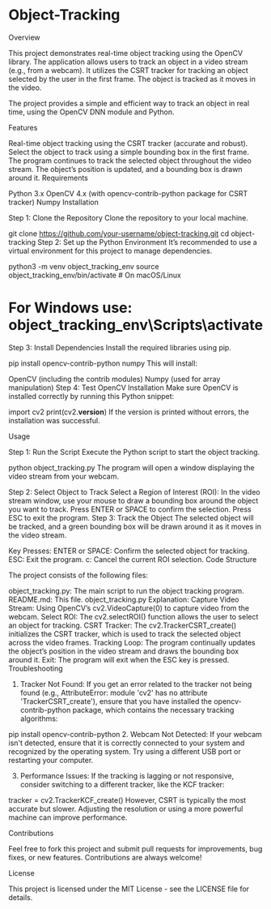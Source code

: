 # Object-Tracking
Overview

This project demonstrates real-time object tracking using the OpenCV library. The application allows users to track an object in a video stream (e.g., from a webcam). It utilizes the CSRT tracker for tracking an object selected by the user in the first frame. The object is tracked as it moves in the video.

The project provides a simple and efficient way to track an object in real time, using the OpenCV DNN module and Python.

Features

Real-time object tracking using the CSRT tracker (accurate and robust).
Select the object to track using a simple bounding box in the first frame.
The program continues to track the selected object throughout the video stream.
The object’s position is updated, and a bounding box is drawn around it.
Requirements

Python 3.x
OpenCV 4.x (with opencv-contrib-python package for CSRT tracker)
Numpy
Installation

Step 1: Clone the Repository
Clone the repository to your local machine.

git clone https://github.com/your-username/object-tracking.git
cd object-tracking
Step 2: Set up the Python Environment
It’s recommended to use a virtual environment for this project to manage dependencies.

python3 -m venv object_tracking_env
source object_tracking_env/bin/activate  # On macOS/Linux
# For Windows use: object_tracking_env\Scripts\activate
Step 3: Install Dependencies
Install the required libraries using pip.

pip install opencv-contrib-python numpy
This will install:

OpenCV (including the contrib modules)
Numpy (used for array manipulation)
Step 4: Test OpenCV Installation
Make sure OpenCV is installed correctly by running this Python snippet:

import cv2
print(cv2.__version__)
If the version is printed without errors, the installation was successful.

Usage

Step 1: Run the Script
Execute the Python script to start the object tracking.

python object_tracking.py
The program will open a window displaying the video stream from your webcam.

Step 2: Select Object to Track
Select a Region of Interest (ROI): In the video stream window, use your mouse to draw a bounding box around the object you want to track.
Press ENTER or SPACE to confirm the selection.
Press ESC to exit the program.
Step 3: Track the Object
The selected object will be tracked, and a green bounding box will be drawn around it as it moves in the video stream.

Key Presses:
ENTER or SPACE: Confirm the selected object for tracking.
ESC: Exit the program.
c: Cancel the current ROI selection.
Code Structure

The project consists of the following files:

object_tracking.py: The main script to run the object tracking program.
README.md: This file.
object_tracking.py Explanation:
Capture Video Stream: Using OpenCV’s cv2.VideoCapture(0) to capture video from the webcam.
Select ROI: The cv2.selectROI() function allows the user to select an object for tracking.
CSRT Tracker: The cv2.TrackerCSRT_create() initializes the CSRT tracker, which is used to track the selected object across the video frames.
Tracking Loop: The program continually updates the object’s position in the video stream and draws the bounding box around it.
Exit: The program will exit when the ESC key is pressed.
Troubleshooting

1. Tracker Not Found:
If you get an error related to the tracker not being found (e.g., AttributeError: module 'cv2' has no attribute 'TrackerCSRT_create'), ensure that you have installed the opencv-contrib-python package, which contains the necessary tracking algorithms:

pip install opencv-contrib-python
2. Webcam Not Detected:
If your webcam isn't detected, ensure that it is correctly connected to your system and recognized by the operating system. Try using a different USB port or restarting your computer.

3. Performance Issues:
If the tracking is lagging or not responsive, consider switching to a different tracker, like the KCF tracker:

tracker = cv2.TrackerKCF_create()
However, CSRT is typically the most accurate but slower. Adjusting the resolution or using a more powerful machine can improve performance.

Contributions

Feel free to fork this project and submit pull requests for improvements, bug fixes, or new features. Contributions are always welcome!

License

This project is licensed under the MIT License - see the LICENSE file for details.
